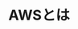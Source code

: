 <!DOCTYPE html>
  <h1>AWSとは</h1>
  
  <h1></h1>
  
  <h1></h1>
  
  <h1></h1>
  
  <h1></h1>
  
  <h1></h1>
  
  <h1></h1>
  
  <h1></h1>
  
  <h1></h1>
